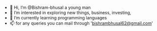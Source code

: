 - 👋 Hi, I’m @Bishram-bhusal a young man 
- 👀 I’m interested in exploring new things, business, investing,  
- 🌱 I’m currently learning programming languages
- 📫  for any queries you can mail through 'bishrambhusal62@gmail.com'

<!---
Bishram-bhusal/Bishram-bhusal is a ✨ special ✨ repository because its `README.md` (this file) appears on your GitHub profile.
You can click the Preview link to take a look at your changes.
--->
